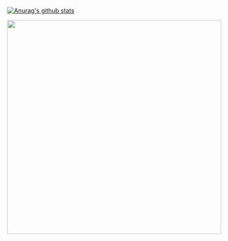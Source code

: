 <!--
**llussy/llussy** is a ✨ _special_ ✨ repository because its `README.md` (this file) appears on your GitHub profile.

Here are some ideas to get you started:

- 🔭 I’m currently working on ...
- 🌱 I’m currently learning ...
- 👯 I’m looking to collaborate on ...
- 🤔 I’m looking for help with ...
- 💬 Ask me about ...
- 📫 How to reach me: ...
- 😄 Pronouns: ...
- ⚡ Fun fact: ...
-->

[![Anurag's github stats](https://github-readme-stats.vercel.app/api?username=llussy)](https://github.com/anuraghazra/github-readme-stats)

<a href="https://github.com/llussy/running_page/blob/master/assets/github.svg"><img width="500px" src="https://github.com/llussy/running_page/blob/master/assets/github_2023.svg"/></a>
